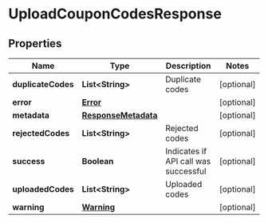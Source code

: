

# UploadCouponCodesResponse


## Properties

| Name | Type | Description | Notes |
|------------ | ------------- | ------------- | -------------|
|**duplicateCodes** | **List&lt;String&gt;** | Duplicate codes |  [optional] |
|**error** | [**Error**](Error.md) |  |  [optional] |
|**metadata** | [**ResponseMetadata**](ResponseMetadata.md) |  |  [optional] |
|**rejectedCodes** | **List&lt;String&gt;** | Rejected codes |  [optional] |
|**success** | **Boolean** | Indicates if API call was successful |  [optional] |
|**uploadedCodes** | **List&lt;String&gt;** | Uploaded codes |  [optional] |
|**warning** | [**Warning**](Warning.md) |  |  [optional] |



